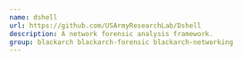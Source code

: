 ```yaml
---
name: dshell
url: https://github.com/USArmyResearchLab/Dshell
description: A network forensic analysis framework.
group: blackarch blackarch-forensic blackarch-networking
---
```

